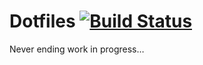 # Dotfiles [![Build Status](https://travis-ci.org/hendriklammers/dotfiles.svg?branch=master)](https://travis-ci.org/hendriklammers/dotfiles)

Never ending work in progress…
